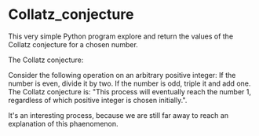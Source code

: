 # Collatz_conjecture
This very simple Python program explore and return the values of the Collatz conjecture for a chosen number. 

The Collatz conjecture:

Consider the following operation on an arbitrary positive integer:
If the number is even, divide it by two.
If the number is odd, triple it and add one.
The Collatz conjecture is: "This process will eventually reach the number 1, regardless of which positive integer is chosen initially.".

It's an interesting process, because we are still far away to reach an explanation of this phaenomenon.
